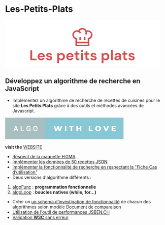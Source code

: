 # Les-Petits-Plats

![Logo](/assets/image/logo.png)

## Développez un algorithme de recherche en JavaScript

- Implémentez un algorithme de recherche de recettes de cuisines pour le site **Les Petits Plats** grâce à des outils et méthodes avancées de Javascript.

[![forthebadge](assets/image/algo-with-love.svg)](https://forthebadge.com)

**visit the** [WEBSITE](https://git504.github.io/Les-Petits-Plats/)

- [Respect de la maquette FIGMA](https://www.figma.com/file/xqeE1ZKlHUWi2Efo8r73NK)
- [Implémenter les données de 50 recettes JSON](https://github.com/git504/Les-Petits-Plats/blob/main/recipes.json)
- [Implémenter la fonctionnalité de recherche en respectant la "Fiche Cas d’utilisation"](https://github.com/git504/Les-Petits-Plats/blob/main/assets/doc/description%20du%20cas%20d%E2%80%99utilisation%20de%20recherche.pdf)
- Deux versions d'algorithme différents :

1. [algoFunc](https://github.com/git504/Les-Petits-Plats/tree/algoFunc) : **programmation fonctionnelle**
2. [algoLoop](https://github.com/git504/Les-Petits-Plats/tree/algoLoop) : **boucles natives (while, for...)**

- Créer un [un schema d’investigation de fonctionnalité](https://github.com/git504/Les-Petits-Plats/tree/main/assets/doc) de chacun des algorithmes selon modèle [Document de comparaison](https://github.com/git504/Les-Petits-Plats/blob/main/assets/doc/Fiche%20d%E2%80%99investigation%20de%20fonctionnalit%C3%A9.pdf)
- [Utilisation de l'outil de performances JSBEN.CH
  ](https://jsben.ch/6NSzL)
- [Validation **W3C** sans erreur](https://validator.w3.org/nu/?doc=https%3A%2F%2Fgit504.github.io%2FLes-Petits-Plats%2F)

